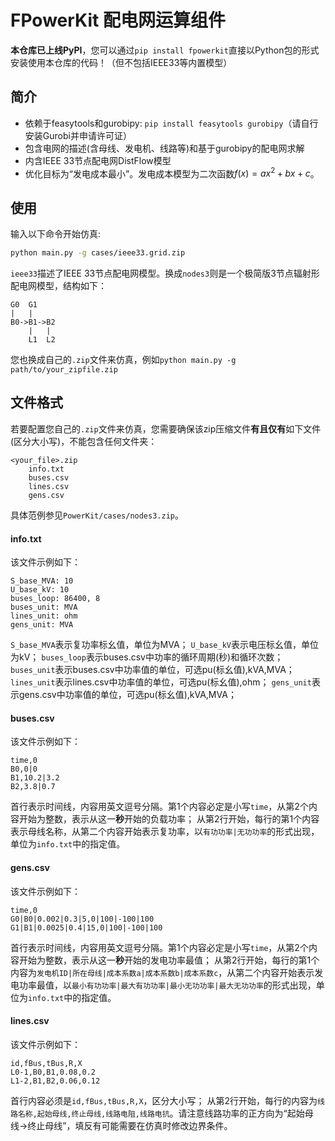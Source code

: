# FPowerKit 配电网运算组件
**本仓库已上线PyPI**，您可以通过`pip install fpowerkit`直接以Python包的形式安装使用本仓库的代码！（但不包括IEEE33等内置模型）

## 简介
- 依赖于feasytools和gurobipy: `pip install feasytools gurobipy`（请自行安装Gurobi并申请许可证）
- 包含电网的描述(含母线、发电机、线路等)和基于gurobipy的配电网求解
- 内含IEEE 33节点配电网DistFlow模型
- 优化目标为“发电成本最小”。发电成本模型为二次函数$f(x)=ax^2+bx+c$。

## 使用

输入以下命令开始仿真:
```bash
python main.py -g cases/ieee33.grid.zip
```
`ieee33`描述了IEEE 33节点配电网模型。换成`nodes3`则是一个极简版3节点辐射形配电网模型，结构如下：

```
G0  G1
|   |
B0->B1->B2
    |   |
    L1  L2
```

您也换成自己的`.zip`文件来仿真，例如`python main.py -g path/to/your_zipfile.zip`

## 文件格式
若要配置您自己的`.zip`文件来仿真，您需要确保该zip压缩文件**有且仅有**如下文件(区分大小写)，不能包含任何文件夹：
```
<your_file>.zip
    info.txt
    buses.csv
    lines.csv
    gens.csv
```

具体范例参见`PowerKit/cases/nodes3.zip`。

#### info.txt
该文件示例如下：

```
S_base_MVA: 10
U_base_kV: 10
buses_loop: 86400, 8
buses_unit: MVA
lines_unit: ohm
gens_unit: MVA
```

`S_base_MVA`表示复功率标幺值，单位为MVA；
`U_base_kV`表示电压标幺值，单位为kV；
`buses_loop`表示buses.csv中功率的循环周期(秒)和循环次数；
`buses_unit`表示buses.csv中功率值的单位，可选pu(标幺值),kVA,MVA；
`lines_unit`表示lines.csv中功率值的单位，可选pu(标幺值),ohm；
`gens_unit`表示gens.csv中功率值的单位，可选pu(标幺值),kVA,MVA；

#### buses.csv
该文件示例如下：

```
time,0
B0,0|0
B1,10.2|3.2
B2,3.8|0.7
```

首行表示时间线，内容用英文逗号分隔。第1个内容必定是小写`time`，从第2个内容开始为整数，表示从这一**秒**开始的负载功率；
从第2行开始，每行的第1个内容表示母线名称，从第二个内容开始表示复功率，以`有功功率|无功功率`的形式出现，单位为`info.txt`中的指定值。

#### gens.csv
该文件示例如下：

```
time,0
G0|B0|0.002|0.3|5,0|100|-100|100
G1|B1|0.0025|0.4|15,0|100|-100|100
```

首行表示时间线，内容用英文逗号分隔。第1个内容必定是小写`time`，从第2个内容开始为整数，表示从这一**秒**开始的发电功率最值；
从第2行开始，每行的第1个内容为`发电机ID|所在母线|成本系数a|成本系数b|成本系数c`，从第二个内容开始表示发电功率最值，以`最小有功功率|最大有功功率|最小无功功率|最大无功功率`的形式出现，单位为`info.txt`中的指定值。

#### lines.csv
该文件示例如下：
```
id,fBus,tBus,R,X
L0-1,B0,B1,0.08,0.2
L1-2,B1,B2,0.06,0.12
```
首行内容必须是`id,fBus,tBus,R,X`，区分大小写；
从第2行开始，每行的内容为`线路名称,起始母线,终止母线,线路电阻,线路电抗`。请注意线路功率的正方向为“起始母线->终止母线”，填反有可能需要在仿真时修改边界条件。